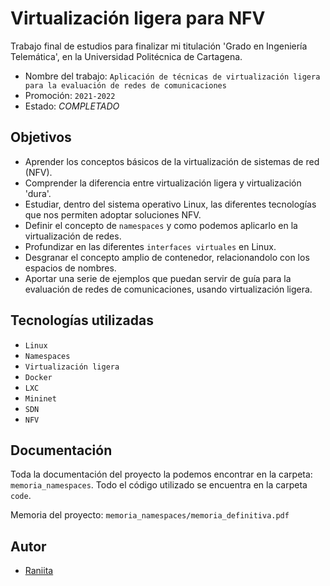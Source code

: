 
# Virtualización ligera para NFV

Trabajo final de estudios para finalizar mi titulación 'Grado en Ingeniería Telemática', en la Universidad Politécnica de Cartagena. 
* Nombre del trabajo: `Aplicación de técnicas de virtualización ligera para la evaluación de redes de comunicaciones`
* Promoción: `2021-2022`
* Estado: _COMPLETADO_


## Objetivos
- Aprender los conceptos básicos de la virtualización de sistemas de red (NFV).
- Comprender la diferencia entre virtualización ligera y virtualización 'dura'.
- Estudiar, dentro del sistema operativo Linux, las diferentes tecnologías que nos permiten adoptar soluciones NFV.
- Definir el concepto de `namespaces` y como podemos aplicarlo en la virtualización de redes.
- Profundizar en las diferentes `interfaces virtuales` en Linux.
- Desgranar el concepto amplio de contenedor, relacionandolo con los espacios de nombres.
- Aportar una serie de ejemplos que puedan servir de guía para la evaluación de redes de comunicaciones, usando virtualización ligera.


## Tecnologías utilizadas
* `Linux`
* `Namespaces`
* `Virtualización ligera`
* `Docker`
* `LXC`
* `Mininet`
* `SDN`
* `NFV`

## Documentación
Toda la documentación del proyecto la podemos encontrar en la carpeta: `memoria_namespaces`. Todo el código utilizado se encuentra en la carpeta `code`.

Memoria del proyecto: `memoria_namespaces/memoria_definitiva.pdf`

  
## Autor

- [Raniita](https://www.github.com/Raniita)
 
